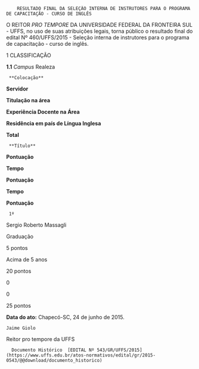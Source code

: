         RESULTADO FINAL DA SELEÇÃO INTERNA DE INSTRUTORES PARA O PROGRAMA DE CAPACITAÇÃO - CURSO DE INGLÊS  

O REITOR *PRO TEMPORE* DA UNIVERSIDADE FEDERAL DA FRONTEIRA SUL - UFFS, no uso de suas atribuições legais, torna público o resultado final do edital Nº 460/UFFS/2015 - Seleção interna de instrutores para o programa de capacitação - curso de inglês.

 1 CLASSIFICAÇÃO

 **1.1** *Campus* Realeza

     **Colocação**

   **Servidor**

   **Titulação na área**

   **Experiência Docente na Área**

   **Residência em país de Língua Inglesa**

   **Total**

     **Título**

   **Pontuação**

   **Tempo** 

   **Pontuação**

   **Tempo**

   **Pontuação**

     1º

   Sergio Roberto Massagli

   Graduação

   5 pontos

   Acima de 5 anos

   20 pontos

   0

   0

   25 pontos

      

   **Data do ato:** Chapecó-SC, 24 de junho de 2015.   
 

    Jaime Giolo   
 Reitor pro tempore da UFFS 

      Documento Histórico  [EDITAL Nº 543/GR/UFFS/2015](https://www.uffs.edu.br/atos-normativos/edital/gr/2015-0543/@@download/documento_historico)     
      